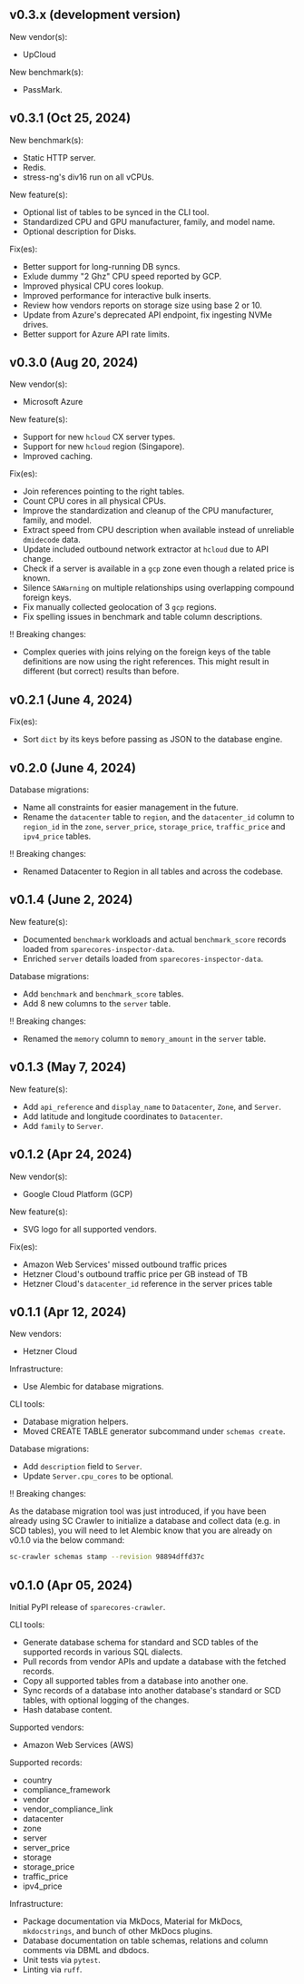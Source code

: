 ## v0.3.x (development version)

New vendor(s):

- UpCloud

New benchmark(s):

- PassMark.

## v0.3.1 (Oct 25, 2024)

New benchmark(s):

- Static HTTP server.
- Redis.
- stress-ng's div16 run on all vCPUs.

New feature(s):

- Optional list of tables to be synced in the CLI tool.
- Standardized CPU and GPU manufacturer, family, and model name.
- Optional description for Disks.

Fix(es):

- Better support for long-running DB syncs.
- Exlude dummy "2 Ghz" CPU speed reported by GCP.
- Improved physical CPU cores lookup.
- Improved performance for interactive bulk inserts.
- Review how vendors reports on storage size using base 2 or 10.
- Update from Azure's deprecated API endpoint, fix ingesting NVMe drives.
- Better support for Azure API rate limits.

## v0.3.0 (Aug 20, 2024)

New vendor(s):

- Microsoft Azure

New feature(s):

- Support for new `hcloud` CX server types.
- Support for new `hcloud` region (Singapore).
- Improved caching.

Fix(es):

- Join references pointing to the right tables.
- Count CPU cores in all physical CPUs.
- Improve the standardization and cleanup of the CPU manufacturer, family, and model.
- Extract speed from CPU description when available instead of unreliable `dmidecode` data.
- Update included outbound network extractor at `hcloud` due to API change.
- Check if a server is available in a `gcp` zone even though a related price is known.
- Silence `SAWarning` on multiple relationships using overlapping compound foreign keys.
- Fix manually collected geolocation of 3 `gcp` regions.
- Fix spelling issues in benchmark and table column descriptions.

‼ Breaking changes:

- Complex queries with joins relying on the foreign keys of the table
  definitions are now using the right references. This might result in
  different (but correct) results than before.

## v0.2.1 (June 4, 2024)

Fix(es):

- Sort `dict` by its keys before passing as JSON to the database engine.

## v0.2.0 (June 4, 2024)

Database migrations:

- Name all constraints for easier management in the future.
- Rename the `datacenter` table to `region`, and the `datacenter_id`
  column to `region_id` in the `zone`, `server_price`,
  `storage_price`, `traffic_price` and `ipv4_price` tables.

‼ Breaking changes:

- Renamed Datacenter to Region in all tables and across the codebase.

## v0.1.4 (June 2, 2024)

New feature(s):

- Documented `benchmark` workloads and actual `benchmark_score` records loaded from `sparecores-inspector-data`.
- Enriched `server` details loaded from `sparecores-inspector-data`.

Database migrations:

- Add `benchmark` and `benchmark_score` tables.
- Add 8 new columns to the `server` table.

‼ Breaking changes:

- Renamed the `memory` column to `memory_amount` in the `server` table.

## v0.1.3 (May 7, 2024)

New feature(s):

- Add `api_reference` and `display_name` to `Datacenter`, `Zone`, and `Server`.
- Add latitude and longitude coordinates to `Datacenter`.
- Add `family` to `Server`.

## v0.1.2 (Apr 24, 2024)

New vendor(s):

- Google Cloud Platform (GCP)

New feature(s):

- SVG logo for all supported vendors.

Fix(es):

- Amazon Web Services' missed outbound traffic prices
- Hetzner Cloud's outbound traffic price per GB instead of TB
- Hetzner Cloud's `datacenter_id` reference in the server prices table

## v0.1.1 (Apr 12, 2024)

New vendors:

- Hetzner Cloud

Infrastructure:

- Use Alembic for database migrations.

CLI tools:

- Database migration helpers.
- Moved CREATE TABLE generator subcommand under `schemas create`.

Database migrations:

- Add `description` field to `Server`.
- Update `Server.cpu_cores` to be optional.

‼ Breaking changes:

As the database migration tool was just introduced, if you have
been already using SC Crawler to initialize a database and
collect data (e.g. in SCD tables), you will need to let Alembic
know that you are already on v0.1.0 via the below command:

```sh
sc-crawler schemas stamp --revision 98894dffd37c
```

## v0.1.0 (Apr 05, 2024)

Initial PyPI release of `sparecores-crawler`.

CLI tools:

- Generate database schema for standard and SCD tables of the
  supported records in various SQL dialects.
- Pull records from vendor APIs and update a database with the fetched
  records.
- Copy all supported tables from a database into another one.
- Sync records of a database into another database's standard or SCD
  tables, with optional logging of the changes.
- Hash database content.

Supported vendors:

- Amazon Web Services (AWS)

Supported records:

- country
- compliance_framework
- vendor
- vendor_compliance_link
- datacenter
- zone
- server
- server_price
- storage
- storage_price
- traffic_price
- ipv4_price

Infrastructure:

- Package documentation via MkDocs, Material for MkDocs,
  `mkdocstrings`, and bunch of other MkDocs plugins.
- Database documentation on table schemas, relations and column
  comments via DBML and dbdocs.
- Unit tests via `pytest`.
- Linting via `ruff`.
